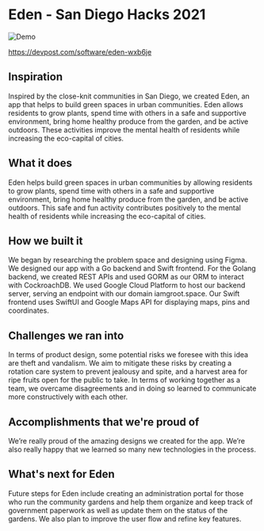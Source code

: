 # Eden - San Diego Hacks 2021

![Demo](./AppDemo.gif)

https://devpost.com/software/eden-wxb6je

## Inspiration
Inspired by the close-knit communities in San Diego, we created Eden, an app that helps to build green spaces in urban communities. Eden allows residents to grow plants, spend time with others in a safe and supportive environment, bring home healthy produce from the garden, and be active outdoors. These activities improve the mental health of residents while increasing the eco-capital of cities.

## What it does
Eden helps build green spaces in urban communities by allowing residents to grow plants, spend time with others in a safe and supportive environment, bring home healthy produce from the garden, and be active outdoors. This safe and fun activity contributes positively to the mental health of residents while increasing the eco-capital of cities.

## How we built it
We began by researching the problem space and designing using Figma. We designed our app with a Go backend and Swift frontend. For the Golang backend, we created REST APIs and used GORM as our ORM to interact with CockroachDB. We used Google Cloud Platform to host our backend server, serving an endpoint with our domain iamgroot.space. Our Swift frontend uses SwiftUI and Google Maps API for displaying maps, pins and coordinates.

## Challenges we ran into
In terms of product design, some potential risks we foresee with this idea are theft and vandalism. We aim to mitigate these risks by creating a rotation care system to prevent jealousy and spite, and a harvest area for ripe fruits open for the public to take.
In terms of working together as a team, we overcame disagreements and in doing so learned to communicate more constructively with each other.

## Accomplishments that we're proud of
We’re really proud of the amazing designs we created for the app. We’re also really happy that we learned so many new technologies in the process.

## What's next for Eden
Future steps for Eden include creating an administration portal for those who run the community gardens and help them organize and keep track of government paperwork as well as update them on the status of the gardens. We also plan to improve the user flow and refine key features.
